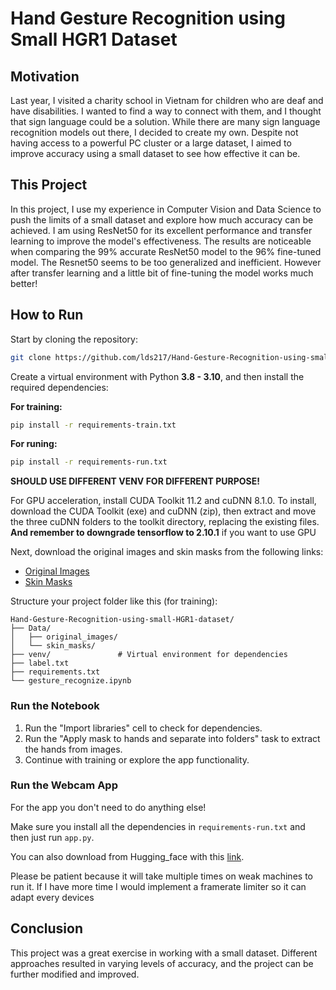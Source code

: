 # Hand Gesture Recognition using Small HGR1 Dataset

## Motivation
Last year, I visited a charity school in Vietnam for children who are deaf and have disabilities. I wanted to find a way to connect with them, and I thought that sign language could be a solution. While there are many sign language recognition models out there, I decided to create my own. Despite not having access to a powerful PC cluster or a large dataset, I aimed to improve accuracy using a small dataset to see how effective it can be.

## This Project
In this project, I use my experience in Computer Vision and Data Science to push the limits of a small dataset and explore how much accuracy can be achieved. I am using ResNet50 for its excellent performance and transfer learning to improve the model's effectiveness. The results are noticeable when comparing the 99% accurate ResNet50 model to the 96% fine-tuned model. The Resnet50 seems to be too generalized and inefficient. However after transfer learning and a little bit of fine-tuning the model works much better!

## How to Run
Start by cloning the repository:

```bash
git clone https://github.com/lds217/Hand-Gesture-Recognition-using-small-HGR1-dataset.git
```

Create a virtual environment with Python **3.8 - 3.10**, and then install the required dependencies:

**For training:**
```bash
pip install -r requirements-train.txt
```
**For runing:**
```bash
pip install -r requirements-run.txt
```

**SHOULD USE DIFFERENT VENV FOR DIFFERENT PURPOSE!**

For GPU acceleration, install CUDA Toolkit 11.2 and cuDNN 8.1.0. To install, download the CUDA Toolkit (exe) and cuDNN (zip), then extract and move the three cuDNN folders to the toolkit directory, replacing the existing files.
**And remember to downgrade tensorflow to 2.10.1** if you want to use GPU

Next, download the original images and skin masks from the following links:
- [Original Images](https://sun.aei.polsl.pl/~mkawulok/gestures/hgr1_images.zip)
- [Skin Masks](https://sun.aei.polsl.pl/~mkawulok/gestures/hgr1_skin.zip)

Structure your project folder like this (for training):

```
Hand-Gesture-Recognition-using-small-HGR1-dataset/
├── Data/
│   ├── original_images/
│   └── skin_masks/
├── venv/               # Virtual environment for dependencies
├── label.txt
├── requirements.txt
└── gesture_recognize.ipynb
```

### Run the Notebook
1. Run the "Import libraries" cell to check for dependencies.
2. Run the "Apply mask to hands and separate into folders" task to extract the hands from images.
3. Continue with training or explore the app functionality.

### Run the Webcam App
For the app you don't need to do anything else!

Make sure you install all the dependencies in `requirements-run.txt` and then just run `app.py`.

You can also download from Hugging_face with this [link](https://huggingface.co/lds217/HGR1-resnet50-transferlearning/tree/main).

Please be patient because it will take multiple times on weak machines to run it. If I have more time I would implement a framerate limiter so it can adapt every devices

## Conclusion
This project was a great exercise in working with a small dataset. Different approaches resulted in varying levels of accuracy, and the project can be further modified and improved.

